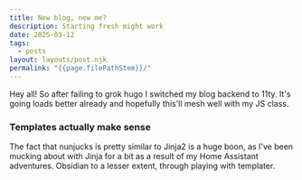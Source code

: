 ```yaml
---
title: New blog, new me?
description: Starting fresh might work
date: 2025-03-12
tags:
  - posts
layout: layouts/post.njk
permalink: "{{page.filePathStem}}/"
---
```


Hey all! So after failing to grok hugo I switched my blog backend to 11ty. It's going loads better already and hopefully this'll mesh well with my JS class.

### Templates actually make sense

The fact that nunjucks is pretty similar to Jinja2 is a huge boon, as I've been mucking about with Jinja for a bit as a result of my Home Assistant adventures. Obsidian to a lesser extent, through playing with templater.
